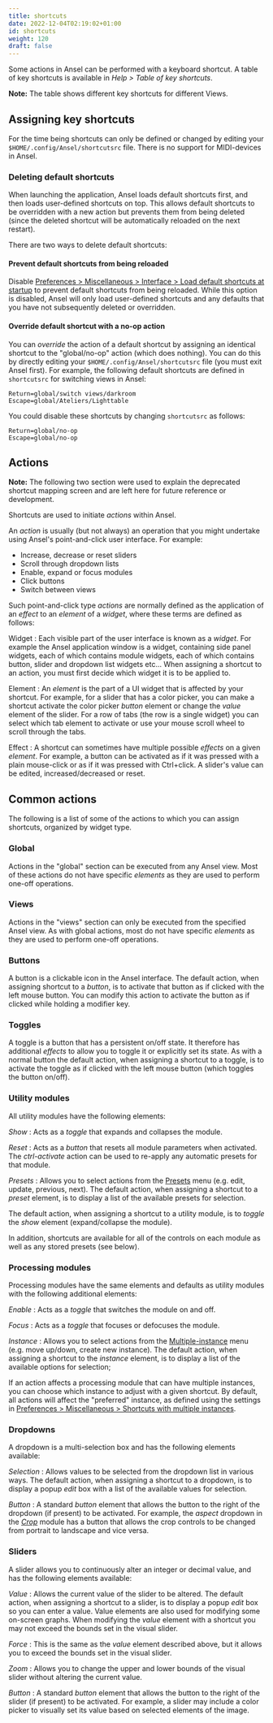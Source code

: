 ```yaml
---
title: shortcuts
date: 2022-12-04T02:19:02+01:00
id: shortcuts
weight: 120
draft: false
---
```

Some actions in Ansel can be performed with a keyboard shortcut. A table of key shortcuts is available in _Help > Table of key shortcuts_. 

**Note:** The table shows different key shortcuts for different Views.

## Assigning key shortcuts

For the time being shortcuts can only be defined or changed by editing your `$HOME/.config/Ansel/shortcutsrc` file. There is no support for MIDI-devices in Ansel.

### Deleting default shortcuts

When launching the application, Ansel loads default shortcuts first, and then loads user-defined shortcuts on top. This allows default shortcuts to be overridden with a new action but prevents them from being deleted (since the deleted shortcut will be automatically reloaded on the next restart).

There are two ways to delete default shortcuts:

#### Prevent default shortcuts from being reloaded

Disable [Preferences > Miscellaneous > Interface > Load default shortcuts at startup](./miscellaneous.md) to prevent default shortcuts from being reloaded. While this option is disabled, Ansel will only load user-defined shortcuts and any defaults that you have not subsequently deleted or overridden.

#### Override default shortcut with a no-op action

You can _override_ the action of a default shortcut by assigning an identical shortcut to the "global/no-op" action (which does nothing). You can do this by directly editing your `$HOME/.config/Ansel/shortcutsrc` file (you must exit Ansel first). For example, the following default shortcuts are defined in `shortcutsrc` for switching views in Ansel:

```
Return=global/switch views/darkroom
Escape=global/Ateliers/Lighttable
```

You could disable these shortcuts by changing `shortcutsrc` as follows:

```
Return=global/no-op
Escape=global/no-op
```

## Actions

**Note:** The following two section were used to explain the deprecated shortcut mapping screen and are left here for future reference or development.

Shortcuts are used to initiate _actions_ within Ansel.

An _action_ is usually (but not always) an operation that you might undertake using Ansel's point-and-click user interface. For example:

- Increase, decrease or reset sliders
- Scroll through dropdown lists
- Enable, expand or focus modules
- Click buttons
- Switch between views

Such point-and-click type _actions_ are normally defined as the application of an _effect_ to an _element_ of a _widget_, where these terms are defined as follows:

Widget
: Each visible part of the user interface is known as a _widget_. For example the Ansel application window is a widget, containing side panel widgets, each of which contains module widgets, each of which contains button, slider and dropdown list widgets etc... When assigning a shortcut to an action, you must first decide which widget it is to be applied to.

Element
: An _element_ is the part of a UI widget that is affected by your shortcut. For example, for a slider that has a color picker, you can make a shortcut activate the color picker _button_ element or change the _value_ element of the slider. For a row of tabs (the row is a single widget) you can select which tab element to activate or use your mouse scroll wheel to scroll through the tabs.

Effect
: A shortcut can sometimes have multiple possible _effects_ on a given _element_. For example, a button can be activated as if it was pressed with a plain mouse-click or as if it was pressed with Ctrl+click. A slider's value can be edited, increased/decreased or reset.

## Common actions

The following is a list of some of the actions to which you can assign shortcuts, organized by widget type. 

### Global

Actions in the "global" section can be executed from any Ansel view. Most of these actions do not have specific _elements_ as they are used to perform one-off operations.

### Views

Actions in the "views" section can only be executed from the specified Ansel view. As with global actions, most do not have specific _elements_ as they are used to perform one-off operations.

### Buttons

A button is a clickable icon in the Ansel interface. The default action, when assigning shortcut to a _button_, is to activate that button as if clicked with the left mouse button. You can modify this action to activate the button as if clicked while holding a modifier key.

### Toggles

A toggle is a button that has a persistent on/off state. It therefore has additional _effects_ to allow you to toggle it or explicitly set its state. As with a normal button the default action, when assigning a shortcut to a toggle, is to activate the toggle as if clicked with the left mouse button (which toggles the button on/off).

### Utility modules

All utility modules have the following elements:

_Show_
: Acts as a _toggle_ that expands and collapses the module.

_Reset_
: Acts as a _button_ that resets all module parameters when activated. The _ctrl-activate_ action can be used to re-apply any automatic presets for that module.

_Presets_
: Allows you to select actions from the [Presets](../views/darkroom/processing-modules/presets.md) menu (e.g. edit, update, previous, next). The default action, when assigning a shortcut to a _preset_ element, is to display a list of the available presets for selection. 

The default action, when assigning a shortcut to a utility module, is to _toggle_ the _show_ element (expand/collapse the module).

In addition, shortcuts are available for all of the controls on each module as well as any stored presets (see below).

### Processing modules

Processing modules have the same elements and defaults as utility modules with the following additional elements:

_Enable_
: Acts as a _toggle_ that switches the module on and off.

_Focus_
: Acts as a _toggle_ that focuses or defocuses the module.

_Instance_
: Allows you to select actions from the [Multiple-instance](../views/darkroom/processing-modules/multiple-instances.md) menu (e.g. move up/down, create new instance). The default action, when assigning a shortcut to the _instance_ element, is to display a list of the available options for selection; 

If an action affects a processing module that can have multiple instances, you can choose which instance to adjust with a given shortcut. By default, all actions will affect the "preferred" instance, as defined using the settings in [Preferences > Miscellaneous > Shortcuts with multiple instances](./miscellaneous.md#shortcuts-with-multiple-instances).


### Dropdowns

A dropdown is a multi-selection box and has the following elements available:

_Selection_
: Allows values to be selected from the dropdown list in various ways. The default action, when assigning a shortcut to a dropdown, is to display a popup _edit_ box with a list of the available values for selection.

_Button_
: A standard _button_ element that allows the button to the right of the dropdown (if present) to be activated. For example, the _aspect_ dropdown in the [_Crop_](../modules/processing-modules/crop.md) module has a button that allows the crop controls to be changed from portrait to landscape and vice versa.

### Sliders

A slider allows you to continuously alter an integer or decimal value, and has the following elements available:

_Value_
: Allows the current value of the slider to be altered. The default action, when assigning a shortcut to a slider, is to display a popup _edit_ box so you can enter a value. Value elements are also used for modifying some on-screen graphs. When modifying the _value_ element with a shortcut you may not exceed the bounds set in the visual slider.

_Force_
: This is the same as the _value_ element described above, but it allows you to exceed the bounds set in the visual slider.

_Zoom_
: Allows you to change the upper and lower bounds of the visual slider without altering the current value.

_Button_
: A standard _button_ element that allows the button to the right of the slider (if present) to be activated. For example, a slider may include a color picker to visually set its value based on selected elements of the image.